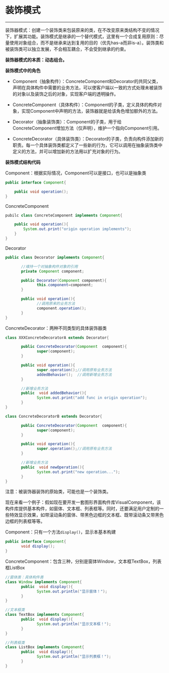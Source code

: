 # 装饰模式

---

装饰器模式：创建一个装饰类来包装原来的类，在不改变原来类结构不变的情况下，扩展其功能。                              装饰模式是继承的一个替代模式，这里有一个合成复用原则：尽量使用对象组合，而不是继承来达到复用的目的（优先has-a而非is-a）。装饰类和被装饰类可以独立发展，不会相互耦合，不会受到继承的约束。

**装饰器模式的本质：动态组合。**

**装饰模式中的角色**

* Component（抽象构件）：ConcreteComponent和Decorator的共同父类，声明在具体构件中需要的业务方法，可以使客户端以一致的方式处理未被装饰的对象以及装饰之后的对象，实现客户端的透明操作。

* ConcreteComponent（具体构件）：Component的子类，定义具体的构件对象，实现Component中声明的方法，装饰器就是给该角色增加额外的方法。

* Decorator（抽象装饰类）：Component的子类，用于给ConcreteComponent增加方法（仅声明），维护一个指向Component引用。

* ConcreteDecorator（具体装饰类）：Decorator的子类，负责向构件添加新的职责。每一个具体装饰类都定义了一些新的行为，它可以调用在抽象装饰类中定义的方法，并可以增加新的方法用以扩充对象的行为。                                                                                                   

**                                                                                    装饰模式结构代码**

Component：根据实际情况，Component可以是接口，也可以是抽象类

```java
public interface Component{

    public void operation();
}                                                                                                                      
```

ConcreteComponent

```java
pubilc class ConcreteComponent implements Component{

    public void operation(){
        System.out.print("origin operation implements");
    }
}                                                                                                            
```

Decorator

```java
public class Decorator implements Component{

       //维持一个对抽象构件对象的引用
       private Component component;

       public Decorator(Component component){
              this.component=component;
       }

       public void operation(){
              //调用原来的业务方法
              component.operation();
       }
}
```

ConcreteDecorator：两种不同类型的具体装饰器类

```java
class XXXConcreteDecoratorA extends Decorator{

       public ConcreteDecorator(Component  component){
              super(component);
       }

       public void operation(){
              super.operation();//调用原有业务方法
              addedBehavior();  //调用新增业务方法
       }

       //新增业务方法
       public  void addedBehavior(){    
              System.out.print("add func in origin operation");
       }
}

class ConcreteDecoratorB extends Decorator{

       public ConcreteDecorator(Component  component){
              super(component);
       }

       public void operation(){
              super.operation();//调用原有业务方法
       }

       //新增业务方法
       public  void newOperation(){    
              System.out.print("new operation...");
       }
}
```

注意：被装饰器装饰的原始类，可能也是一个装饰类。

现在来看一个例子：假如现在要开发一套图形界面构件库VisualComponent，该构件库提供基本构件，如窗体、文本框、列表框等。同时，还要满足用户定制的一些特效显示效果，如带滚动条的窗体、带黑色边框的文本框、既带滚动条又带黑色边框的列表框等等。

Component：只有一个方法`display()`，显示本基本构建

```java
public interface Component{
       void display();
}

```

ConcreteComponent：包含三种，分别是窗体Window，文本框TextBox，列表框ListBox

```java
//窗体类：具体构件类
class Window implements Component{
       public  void display(){
              System.out.println("显示窗体！");
       }
}

//文本框类
class TextBox implements Component{
       public  void display(){
              System.out.println("显示文本框！");
       }
}

//列表框类
class ListBox implements Component{
       public  void display(){
              System.out.println("显示列表框！");
       }
}
```











